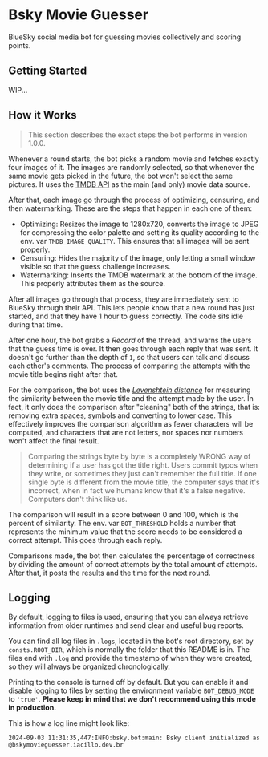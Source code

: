 # Bsky Movie Guesser

BlueSky social media bot for guessing movies collectively and scoring points.

## Getting Started

WIP...

## How it Works

> This section describes the exact steps the bot performs in version 1.0.0.

Whenever a round starts, the bot picks a random movie and fetches exactly four
images of it. The images are randomly selected, so that whenever the same movie
gets picked in the future, the bot won't select the same pictures. It uses the
[TMDB API](https://developer.themoviedb.org/docs/getting-started) as the main
(and only) movie data source.

After that, each image go through the process of optimizing, censuring, and
then watermarking. These are the steps that happen in each one of them:

- Optimizing: Resizes the image to 1280x720, converts the image to JPEG for 
compressing the color palette and  setting its quality according to the env. 
var `TMDB_IMAGE_QUALITY`. This ensures that all images will be sent properly.
- Censuring: Hides the majority of the image, only letting a small window
visible so that the guess challenge increases.
- Watermarking: Inserts the TMDB watermark at the bottom of the image. This
properly attributes them as the source.

After all images go through that process, they are immediately sent to BlueSky
through their API. This lets people know that a new round has just started,
and  that they have 1 hour to guess correctly. The code sits idle during that
time.

After one hour, the bot grabs a _Record_ of the thread, and warns the users
that the guess time is over. It then goes through each reply that was sent. It
doesn't go further than the depth of `1`, so that users can talk and discuss
each other's comments. The process of comparing the attempts with the movie
title begins right after that.

For the comparison, the bot uses the
[_Levenshtein distance_](https://en.wikipedia.org/wiki/Levenshtein_distance)
for measuring the  similarity between the movie title and the attempt made by
the user. In fact,  it only does the comparison after "cleaning" both of the
strings, that is: removing extra spaces, symbols and converting to lower case.
This effectively  improves the comparison algorithm as fewer characters will
be computed, and  characters that are not letters, nor spaces nor numbers
won't affect the final  result.

> Comparing the strings byte by byte is a completely WRONG way of determining
> if a user has got the title right. Users commit typos when they write, or
> sometimes they just can't remember the full title. If one single byte is
> different from the movie title, the computer says that it's incorrect, when
> in fact we humans know that it's a false negative. Computers  don't think
> like us.

The comparison will result in a score between 0 and 100, which is the percent
of similarity. The env. var `BOT_THRESHOLD` holds a number that represents the
minimum value that the score needs to be considered a correct attempt. This
goes through each reply.

Comparisons made, the bot then calculates the percentage of correctness by
dividing the amount of correct attempts by the total amount of attempts. After
that, it posts the results and the time for the next round.

## Logging

By default, logging to files is used, ensuring that you can always retrieve
information from older runtimes and send clear and useful bug reports.

You can find all log files in `.logs`, located in the bot's root directory,
set by `consts.ROOT_DIR`, which is normally the folder that this README is
in. The files end with `.log` and provide the timestamp of when they were
created, so they will always be organized chronologically.

Printing to the console is turned off by default. But you can enable it and
disable logging to files by setting the environment variable `BOT_DEBUG_MODE`
to `'true'`. **Please keep in mind that we don't recommend using this mode in
production.**

This is how a log line might look like:

```log
2024-09-03 11:31:35,447:INFO:bsky.bot:main: Bsky client initialized as @bskymovieguesser.iacillo.dev.br
```

